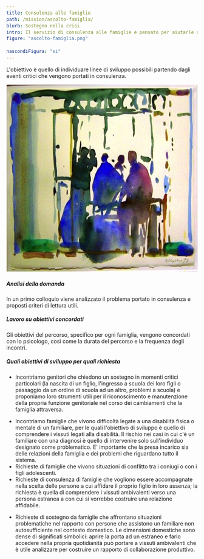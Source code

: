 ```yaml
---
title: Consulenza alle famiglie
path: /mission/ascolto-famiglia/
blurb: Sostegno nella crisi
intro: Il servizio di consulenza alle famiglie è pensato per aiutarle ad affrontare i cambiamenti che continuamente le attraversano. 
figure: "ascolto-famiglia.png"

nascondiFigura: "si"
---
```


L'obiettivo è quello di individuare linee di sviluppo possibili partendo dagli eventi critici che vengono portati in consulenza.

![alt text](famiglia.png)
##### Analisi della domanda
In un primo colloquio viene analizzato il problema portato in consulenza e proposti criteri di lettura utili.
##### Lavoro su obiettivi concordati
Gli obiettivi del percorso, specifico per ogni famiglia, vengono concordati con lo psicologo, così come la durata del percorso e la frequenza degli incontri.
##### Quali  obiettivi di sviluppo per quali richiesta
* Incontriamo genitori che chiedono un sostegno in momenti critici particolari (la nascita di un figlio, l'ingresso a scuola dei loro figli o passaggio da un ordine di scuola ad un altro, problemi a scuola) e proponiamo loro strumenti utili per il riconoscimento e manutenzione della propria funzione genitoriale nel corso dei cambiamenti che la famiglia attraversa.
- Incontriamo famiglie che vivono difficoltà legate a una disabilità fisica o mentale di un familiare, per le quali l'obiettivo di sviluppo è quello di comprendere i vissuti legati alla disabilità. 
Il rischio nei casi in cui c'è un familiare con una diagnosi è quello di intervenire solo sull'individuo designato come problematico. 
E' importante che la  presa incarico sia delle relazioni della famiglia e dei problemi che riguardano tutto il sistema.
- Richieste di famiglie che vivono situazioni di conflitto tra i coniugi o con i figli adolescenti.
- Richieste di consulenza di famiglie che vogliono essere accompagnate nella scelta delle persone a cui affidare il proprio figlio in loro assenza; la richiesta è quella di comprendere i vissuti ambivalenti verso una persona estranea a con cui si vorrebbe costruire una relazione affidabile.
+ Richieste di sostegno da famiglie che affrontano situazioni problematiche nel rapporto con persone che assistono un familiare non autosufficiente nel contesto domestico. 
Le dimensioni domestiche sono dense di significati simbolici: aprire la porta ad un estraneo e farlo accedere nella propria quotidianità può portare a vissuti ambivalenti che è utile analizzare per costruire un rapporto di collaborazione produttivo.



